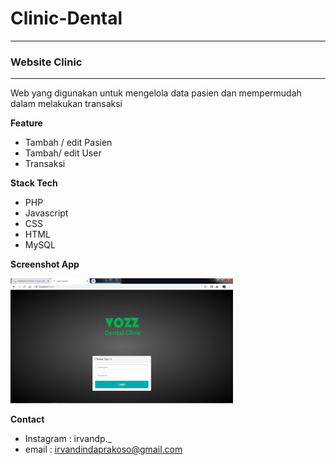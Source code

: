 # Clinic-Dental

------------------------------------------------------------------------------
### Website Clinic 
------------------------------------------------------------------------------
Web yang digunakan untuk mengelola data pasien dan mempermudah dalam melakukan transaksi 

**Feature**
* Tambah / edit Pasien 
* Tambah/ edit User
* Transaksi

**Stack Tech**
* PHP
* Javascript
* CSS
* HTML
* MySQL

**Screenshot App**

<img src="https://github.com/irvandindaprakoso/Clinic-Dental/blob/master/Vozz-interface/login.png" height="200"/>



**Contact**
* Instagram : irvandp._
* email : irvandindaprakoso@gmail.com
